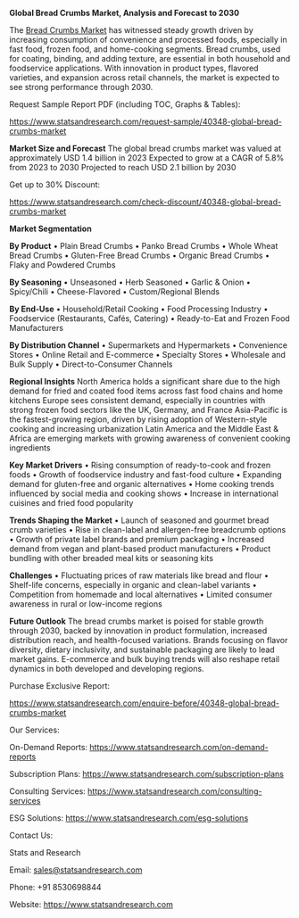 ﻿**Global Bread Crumbs Market, Analysis and Forecast to 2030**


The [Bread Crumbs Market](https://www.statsandresearch.com/report/40348-global-bread-crumbs-market) has witnessed steady growth driven by increasing consumption of convenience and processed foods, especially in fast food, frozen food, and home-cooking segments. Bread crumbs, used for coating, binding, and adding texture, are essential in both household and foodservice applications. With innovation in product types, flavored varieties, and expansion across retail channels, the market is expected to see strong performance through 2030.

Request Sample Report PDF (including TOC, Graphs & Tables):

<https://www.statsandresearch.com/request-sample/40348-global-bread-crumbs-market>

**Market Size and Forecast**
The global bread crumbs market was valued at approximately USD 1.4 billion in 2023
Expected to grow at a CAGR of 5.8% from 2023 to 2030
Projected to reach USD 2.1 billion by 2030

Get up to 30% Discount:

<https://www.statsandresearch.com/check-discount/40348-global-bread-crumbs-market>

**Market Segmentation**

**By Product**
• Plain Bread Crumbs
• Panko Bread Crumbs
• Whole Wheat Bread Crumbs
• Gluten-Free Bread Crumbs
• Organic Bread Crumbs
• Flaky and Powdered Crumbs

**By Seasoning**
• Unseasoned
• Herb Seasoned
• Garlic & Onion
• Spicy/Chili
• Cheese-Flavored
• Custom/Regional Blends

**By End-Use**
• Household/Retail Cooking
• Food Processing Industry
• Foodservice (Restaurants, Cafés, Catering)
• Ready-to-Eat and Frozen Food Manufacturers

**By Distribution Channel**
• Supermarkets and Hypermarkets
• Convenience Stores
• Online Retail and E-commerce
• Specialty Stores
• Wholesale and Bulk Supply
• Direct-to-Consumer Channels

**Regional Insights**
North America holds a significant share due to the high demand for fried and coated food items across fast food chains and home kitchens
Europe sees consistent demand, especially in countries with strong frozen food sectors like the UK, Germany, and France
Asia-Pacific is the fastest-growing region, driven by rising adoption of Western-style cooking and increasing urbanization
Latin America and the Middle East & Africa are emerging markets with growing awareness of convenient cooking ingredients

**Key Market Drivers**
• Rising consumption of ready-to-cook and frozen foods
• Growth of foodservice industry and fast-food culture
• Expanding demand for gluten-free and organic alternatives
• Home cooking trends influenced by social media and cooking shows
• Increase in international cuisines and fried food popularity

**Trends Shaping the Market**
• Launch of seasoned and gourmet bread crumb varieties
• Rise in clean-label and allergen-free breadcrumb options
• Growth of private label brands and premium packaging
• Increased demand from vegan and plant-based product manufacturers
• Product bundling with other breaded meal kits or seasoning kits

**Challenges**
• Fluctuating prices of raw materials like bread and flour
• Shelf-life concerns, especially in organic and clean-label variants
• Competition from homemade and local alternatives
• Limited consumer awareness in rural or low-income regions

**Future Outlook**
The bread crumbs market is poised for stable growth through 2030, backed by innovation in product formulation, increased distribution reach, and health-focused variations. Brands focusing on flavor diversity, dietary inclusivity, and sustainable packaging are likely to lead market gains. E-commerce and bulk buying trends will also reshape retail dynamics in both developed and developing regions.

Purchase Exclusive Report:

<https://www.statsandresearch.com/enquire-before/40348-global-bread-crumbs-market>


Our Services:

On-Demand Reports: <https://www.statsandresearch.com/on-demand-reports>

Subscription Plans: <https://www.statsandresearch.com/subscription-plans>

Consulting Services: <https://www.statsandresearch.com/consulting-services>

ESG Solutions: <https://www.statsandresearch.com/esg-solutions>

Contact Us:

Stats and Research

Email: <sales@statsandresearch.com>

Phone: +91 8530698844

Website: <https://www.statsandresearch.com>







